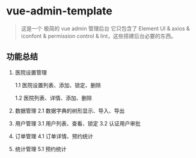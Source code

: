 # vue-admin-template

> 这是一个 极简的 vue admin 管理后台 它只包含了 Element UI & axios & iconfont & permission control & lint，这些搭建后台必要的东西。

## 功能总结
1.  医院设置管理  

    1.1 医院设置列表、添加、锁定、删除  

    1.2 医院列表、详情、添加、删除  

2.  数据管理
    2.1 数据字典的树形显示、导入、导出
3.  用户管理
    3.1 用户列表、查看、锁定
    3.2 认证用户审批
4.  订单管理
    4.1 订单详情、预约统计
5.  统计管理
    5.1 预约统计




